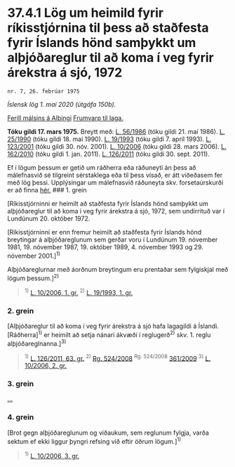 # 37.4.1 Lög um heimild fyrir ríkisstjórnina til þess að staðfesta fyrir Íslands hönd samþykkt um alþjóðareglur til að koma í veg fyrir árekstra á sjó, 1972

`nr. 7, 26. febrúar 1975`

_Íslensk lög 1. maí 2020 (útgáfa 150b)._

[Ferill málsins á Alþingi](https://www.althingi.is/thingstorf/thingmalalistar-eftir-thingum/ferill/?ltg=96&mnr=124)
[Frumvarp til laga.](https://www.althingi.is/altext/96/s/pdf/0178.pdf)

**Tóku gildi 17. mars 1975.**
Breytt með:
[L. 56/1986](https://althingi.is/altext/stjtnr.html#1986056) (tóku gildi 21. maí 1986).
[L. 25/1990](https://althingi.is/altext/stjt/1990.025.html) (tóku gildi 18. maí 1990).
[L. 19/1993](https://althingi.is/altext/stjt/1993.019.html) (tóku gildi 7. apríl 1993).
[L. 123/2001](https://althingi.is/altext/stjt/2001.123.html) (tóku gildi 30. nóv. 2001).
[L. 10/2006](https://althingi.is/altext/stjt/2006.010.html) (tóku gildi 28. mars 2006).
[L. 162/2010](https://althingi.is/altext/stjt/2010.162.html) (tóku gildi 1. jan. 2011).
[L. 126/2011](https://althingi.is/altext/stjt/2011.126.html) (tóku gildi 30. sept. 2011).

Ef í lögum þessum er getið um ráðherra eða ráðuneyti án þess að málefnasvið sé tilgreint sérstaklega eða til þess vísað, er átt viðeðasem fer með lög þessi. Upplýsingar um málefnasvið ráðuneyta skv. forsetaúrskurði er að finna [hér.](2018119.md) ### 1. grein

[Ríkisstjórninni er heimilt að staðfesta fyrir Íslands hönd samþykkt um alþjóðareglur til að koma í veg fyrir árekstra á sjó, 1972, sem undirrituð var í Lundúnum 20. október 1972.

[Ríkisstjórninni er enn fremur heimilt að staðfesta fyrir Íslands hönd breytingar á alþjóðareglunum sem gerðar voru í Lundúnum 19. nóvember 1981, 19. nóvember 1987, 19. október 1989, 4. nóvember 1993 og 29. nóvember 2001.]<sup>1)</sup> 

Alþjóðareglurnar með áorðnum breytingum eru prentaðar sem fylgiskjal með lögum þessum.]<sup>2)</sup> 

> <sup>1)</sup> [L. 10/2006, 1. gr.](https://althingi.is/altext/stjt/2006.010.html) <sup>2)</sup> [L. 19/1993, 1. gr.](https://althingi.is/altext/stjt/1993.019.html)

### 2. grein

[Alþjóðareglur til að koma í veg fyrir árekstra á sjó hafa lagagildi á Íslandi. [Ráðherra]<sup>1)</sup> er heimilt að setja nánari ákvæði í reglugerð<sup>2)</sup> skv. 1. reglu alþjóðareglnanna.]<sup>3)</sup> 

> <sup>1)</sup> [L. 126/2011, 63. gr.](https://althingi.is/altext/stjt/2011.126.html) <sup>2)</sup> [Rg. 524/2008](https://althingi.ishttps://www.reglugerd.is/reglugerdir/allar/nr/524-2008) <sup>Rg. 524/2008</sup> [361/2009](https://althingi.ishttps://www.reglugerd.is/reglugerdir/allar/nr/361-2009) <sup>3)</sup> [L. 10/2006, 2. gr.](https://althingi.is/altext/stjt/2006.010.html)

### 3. grein

[…](https://www.althingi.is/lagasafn/leidbeiningar/)

### 4. grein

[Brot gegn alþjóðareglunum og viðaukum, sem reglunum fylgja, varða sektum ef ekki liggur þyngri refsing við eftir öðrum lögum.]<sup>1)</sup> 

> <sup>1)</sup> [L. 10/2006, 3. gr.](https://althingi.is/altext/stjt/2006.010.html)
